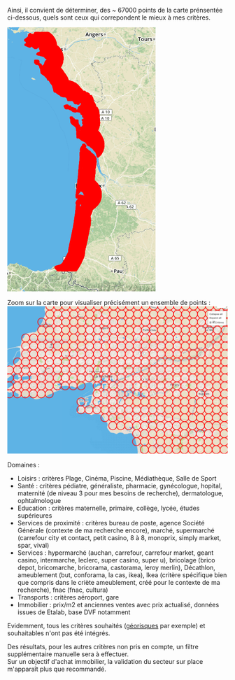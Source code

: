 Ainsi, il convient de déterminer, des ~ 67000 points de la carte prénsentée ci-dessous, quels sont ceux qui correpondent le mieux à mes critères.

![image of the map all points](/screenshots/screenshot_map_all_points.png "Map avec tous les points de la carte")

Zoom sur la carte pour visualiser précisément un ensemble de points :
![image of the map all points](/screenshots/screenshot_map_all_points_detail_example.png "Zoom sur la map des points de résultat")

Domaines :
  - Loisirs : critères Plage, Cinéma, Piscine, Médiathèque, Salle de Sport
  - Santé : critères pédiatre, généraliste, pharmacie, gynécologue, hopital, maternité (de niveau 3 pour mes besoins de recherche), dermatologue, ophtalmologue
  - Education : critères maternelle, primaire, collège, lycée, études supérieures
  - Services de proximité : critères bureau de poste, agence Société Générale (contexte de ma recherche encore), marché, supermarché (carrefour city et contact, petit casino, 8 à 8, monoprix, simply market, spar, vival)
  - Services : hypermarché (auchan, carrefour, carrefour market, geant casino, intermarche, leclerc, super casino, super u), bricolage (brico depot, bricomarche, bricorama, castorama, leroy merlin), Décathlon, ameublement (but, conforama, la cas, ikea), Ikea (critère spécifique bien que compris dans le criète ameublement, créé pour le contexte de ma recherche), fnac (fnac, cultura)
  - Transports : critères aéroport, gare
  - Immobilier : prix/m2 et anciennes ventes avec prix actualisé, données issues de Etalab, base DVF notamment
  
  
  
Evidemment, tous les critères souhaités ([géorisques](https://www.georisques.gouv.fr/) par exemple) et souhaitables n'ont pas été intégrés.

Des résultats, pour les autres critères non pris en compte, un filtre supplémentaire manuelle sera à effectuer.  
Sur un objectif d'achat immobilier, la validation du secteur sur place m'apparaît plus que recommandé.
